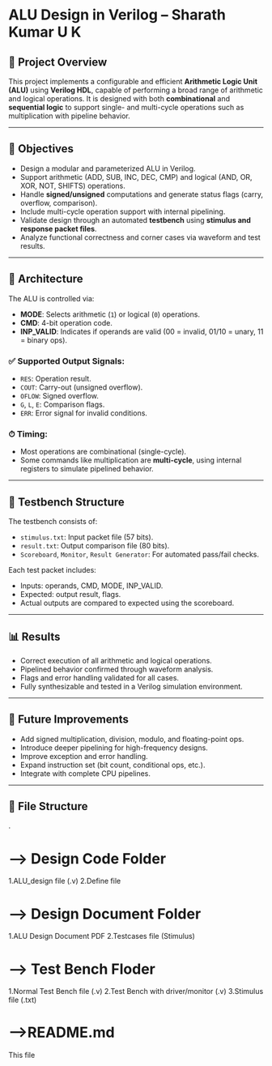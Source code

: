 # ALU Design in Verilog – Sharath Kumar U K 

## 📘 Project Overview

This project implements a configurable and efficient **Arithmetic Logic Unit (ALU)** using **Verilog HDL**, capable of performing a broad range of arithmetic and logical operations. 
It is designed with both **combinational** and **sequential logic** to support single- and multi-cycle operations such as multiplication with pipeline behavior.

---

## 🎯 Objectives

- Design a modular and parameterized ALU in Verilog.
- Support arithmetic (ADD, SUB, INC, DEC, CMP) and logical (AND, OR, XOR, NOT, SHIFTS) operations.
- Handle **signed/unsigned** computations and generate status flags (carry, overflow, comparison).
- Include multi-cycle operation support with internal pipelining.
- Validate design through an automated **testbench** using **stimulus and response packet files**.
- Analyze functional correctness and corner cases via waveform and test results.

---

## 🧱 Architecture

The ALU is controlled via:
- **MODE**: Selects arithmetic (`1`) or logical (`0`) operations.
- **CMD**: 4-bit operation code.
- **INP_VALID**: Indicates if operands are valid (00 = invalid, 01/10 = unary, 11 = binary ops).

### ✅ Supported Output Signals:
- `RES`: Operation result.
- `COUT`: Carry-out (unsigned overflow).
- `OFLOW`: Signed overflow.
- `G`, `L`, `E`: Comparison flags.
- `ERR`: Error signal for invalid conditions.

### ⏱ Timing:
- Most operations are combinational (single-cycle).
- Some commands like multiplication are **multi-cycle**, using internal registers to simulate pipelined behavior.

---

## 🧪 Testbench Structure

The testbench consists of:
- `stimulus.txt`: Input packet file (57 bits).
- `result.txt`: Output comparison file (80 bits).
- `Scoreboard`, `Monitor`, `Result Generator`: For automated pass/fail checks.

Each test packet includes:
- Inputs: operands, CMD, MODE, INP_VALID.
- Expected: output result, flags.
- Actual outputs are compared to expected using the scoreboard.

---

## 📊 Results

- Correct execution of all arithmetic and logical operations.
- Pipelined behavior confirmed through waveform analysis.
- Flags and error handling validated for all cases.
- Fully synthesizable and tested in a Verilog simulation environment.

---

## 🚀 Future Improvements

- Add signed multiplication, division, modulo, and floating-point ops.
- Introduce deeper pipelining for high-frequency designs.
- Improve exception and error handling.
- Expand instruction set (bit count, conditional ops, etc.).
- Integrate with complete CPU pipelines.

---

## 📂 File Structure
.
# --> Design Code Folder

 1.ALU_design file (.v)
 2.Define file

# --> Design Document Folder

 1.ALU Design Document PDF
 2.Testcases file (Stimulus)

# --> Test Bench Floder

 1.Normal Test Bench file (.v)
 2.Test Bench with driver/monitor (.v)
 3.Stimulus file (.txt)

# -->README.md 

  This file


